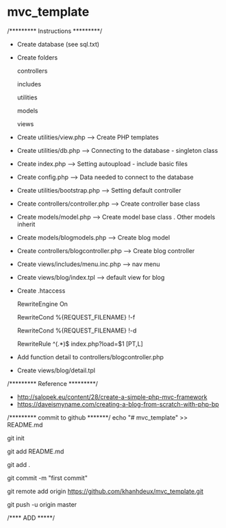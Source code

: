 # mvc_template

/********* Instructions *********/
- Create database (see sql.txt)
- Create folders

    controllers

    includes

    utilities

    models

    views

- Create utilities/view.php --> Create PHP templates
- Create utilities/db.php --> Connecting to the database - singleton class
- Create index.php --> Setting autoupload - include basic files
- Create config.php --> Data needed to connect to the database
- Create utilities/bootstrap.php --> Setting default controller
- Create controllers/controller.php --> Create controller base class
- Create models/model.php --> Create model base class . Other models inherit
- Create models/blogmodels.php --> Create blog model
- Create controllers/blogcontroller.php --> Create blog controller
- Create views/includes/menu.inc.php --> nav menu
- Create views/blog/index.tpl --> default view for blog

- Create .htaccess 

  RewriteEngine On

  RewriteCond %{REQUEST_FILENAME} !-f
  
  RewriteCond %{REQUEST_FILENAME} !-d

  RewriteRule ^(.*)$ index.php?load=$1 [PT,L]


- Add function detail to controllers/blogcontroller.php
- Create views/blog/detail.tpl

/********* Reference *********/
- http://salopek.eu/content/28/create-a-simple-php-mvc-framework
- https://daveismyname.com/creating-a-blog-from-scratch-with-php-bp

/********* commit to github *******/
echo "# mvc_template" >> README.md

git init

git add README.md 

git add .

git commit -m "first commit"

git remote add origin https://github.com/khanhdeux/mvc_template.git

git push -u origin master

/**** ADD *****/


